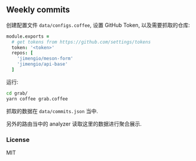 ## Weekly commits

创建配置文件 `data/configs.coffee`, 设置 GitHub Token, 以及需要抓取的仓库:

```coffee
module.exports =
  # get tokens from https://github.com/settings/tokens
  token: '<token>'
  repos: [
    'jimengio/meson-form'
    'jimengio/api-base'
  ]
```

运行:

```bash
cd grab/
yarn coffee grab.coffee
```

抓取的数据在 `data/commits.json` 当中.

另外的路由当中的 analyzer 读取这里的数据进行聚合展示.

### License

MIT
